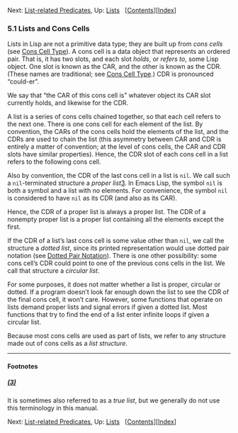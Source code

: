 <!-- This is the GNU Emacs Lisp Reference Manual
corresponding to Emacs version 27.2.

Copyright (C) 1990-1996, 1998-2021 Free Software Foundation,
Inc.

Permission is granted to copy, distribute and/or modify this document
under the terms of the GNU Free Documentation License, Version 1.3 or
any later version published by the Free Software Foundation; with the
Invariant Sections being "GNU General Public License," with the
Front-Cover Texts being "A GNU Manual," and with the Back-Cover
Texts as in (a) below.  A copy of the license is included in the
section entitled "GNU Free Documentation License."

(a) The FSF's Back-Cover Text is: "You have the freedom to copy and
modify this GNU manual.  Buying copies from the FSF supports it in
developing GNU and promoting software freedom." -->

<!-- Created by GNU Texinfo 6.7, http://www.gnu.org/software/texinfo/ -->

Next: [List-related Predicates](List_002drelated-Predicates.html), Up: [Lists](Lists.html)   \[[Contents](index.html#SEC_Contents "Table of contents")]\[[Index](Index.html "Index")]

### 5.1 Lists and Cons Cells

Lists in Lisp are not a primitive data type; they are built up from *cons cells* (see [Cons Cell Type](Cons-Cell-Type.html)). A cons cell is a data object that represents an ordered pair. That is, it has two slots, and each slot *holds*, or *refers to*, some Lisp object. One slot is known as the CAR, and the other is known as the CDR. (These names are traditional; see [Cons Cell Type](Cons-Cell-Type.html).) CDR is pronounced “could-er”.

We say that “the CAR of this cons cell is” whatever object its CAR slot currently holds, and likewise for the CDR.

A list is a series of cons cells chained together, so that each cell refers to the next one. There is one cons cell for each element of the list. By convention, the CARs of the cons cells hold the elements of the list, and the CDRs are used to chain the list (this asymmetry between CAR and CDR is entirely a matter of convention; at the level of cons cells, the CAR and CDR slots have similar properties). Hence, the CDR slot of each cons cell in a list refers to the following cons cell.

Also by convention, the CDR of the last cons cell in a list is `nil`. We call such a `nil`-terminated structure a *proper list*[3](#FOOT3). In Emacs Lisp, the symbol `nil` is both a symbol and a list with no elements. For convenience, the symbol `nil` is considered to have `nil` as its CDR (and also as its CAR).

Hence, the CDR of a proper list is always a proper list. The CDR of a nonempty proper list is a proper list containing all the elements except the first.

If the CDR of a list’s last cons cell is some value other than `nil`, we call the structure a *dotted list*, since its printed representation would use dotted pair notation (see [Dotted Pair Notation](Dotted-Pair-Notation.html)). There is one other possibility: some cons cell’s CDR could point to one of the previous cons cells in the list. We call that structure a *circular list*.

For some purposes, it does not matter whether a list is proper, circular or dotted. If a program doesn’t look far enough down the list to see the CDR of the final cons cell, it won’t care. However, some functions that operate on lists demand proper lists and signal errors if given a dotted list. Most functions that try to find the end of a list enter infinite loops if given a circular list.

Because most cons cells are used as part of lists, we refer to any structure made out of cons cells as a *list structure*.

***

#### Footnotes

##### [(3)](#DOCF3)

It is sometimes also referred to as a *true list*, but we generally do not use this terminology in this manual.

Next: [List-related Predicates](List_002drelated-Predicates.html), Up: [Lists](Lists.html)   \[[Contents](index.html#SEC_Contents "Table of contents")]\[[Index](Index.html "Index")]
